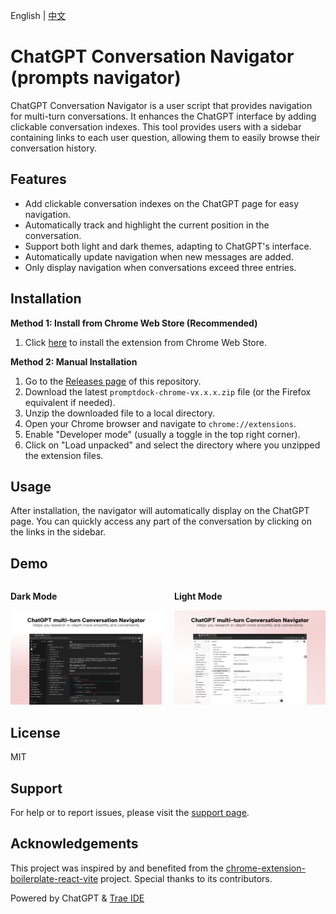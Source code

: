 English | [中文](./README_zh-CN.md)

# ChatGPT Conversation Navigator (prompts navigator)

ChatGPT Conversation Navigator is a user script that provides navigation for multi-turn conversations. It enhances the ChatGPT interface by adding clickable conversation indexes. This tool provides users with a sidebar containing links to each user question, allowing them to easily browse their conversation history.

## Features

- Add clickable conversation indexes on the ChatGPT page for easy navigation.
- Automatically track and highlight the current position in the conversation.
- Support both light and dark themes, adapting to ChatGPT's interface.
- Automatically update navigation when new messages are added.
- Only display navigation when conversations exceed three entries.

## Installation

**Method 1: Install from Chrome Web Store (Recommended)**

1. Click [here](https://chromewebstore.google.com/detail/promptdock/phelhffecoejnegmdnboboofmhhmhlcf) to install the extension from Chrome Web Store.

**Method 2: Manual Installation**

1.  Go to the [Releases page](https://github.com/tianyw0/promptdock/releases) of this repository.
2.  Download the latest `promptdock-chrome-vx.x.x.zip` file (or the Firefox equivalent if needed).
3.  Unzip the downloaded file to a local directory.
4.  Open your Chrome browser and navigate to `chrome://extensions`.
5.  Enable "Developer mode" (usually a toggle in the top right corner).
6.  Click on "Load unpacked" and select the directory where you unzipped the extension files.

## Usage

After installation, the navigator will automatically display on the ChatGPT page. You can quickly access any part of the conversation by clicking on the links in the sidebar.

## Demo

<div style="display: flex; justify-content: space-between;">
  <div style="flex: 1; margin-right: 10px;">
    <p><strong>Dark Mode</strong></p>
    <img src="./docs/promotional_material/chatgpt-navigator-dark.png" alt="Dark Mode Demo" style="width: 100%;">
  </div>
  <div style="flex: 1; margin-left: 10px;">
    <p><strong>Light Mode</strong></p>
    <img src="./docs/promotional_material/chatgpt-navigator-light.png" alt="Light Mode Demo" style="width: 100%;">
  </div>
</div>

## License

MIT

## Support

For help or to report issues, please visit the [support page](https://github.com/tianyw0/ai-conversation-navigator/issues).

## Acknowledgements

This project was inspired by and benefited from the [chrome-extension-boilerplate-react-vite](https://github.com/Jonghakseo/chrome-extension-boilerplate-react-vite) project. Special thanks to its contributors.

Powered by ChatGPT & [Trae IDE](https://www.trae.ai/)